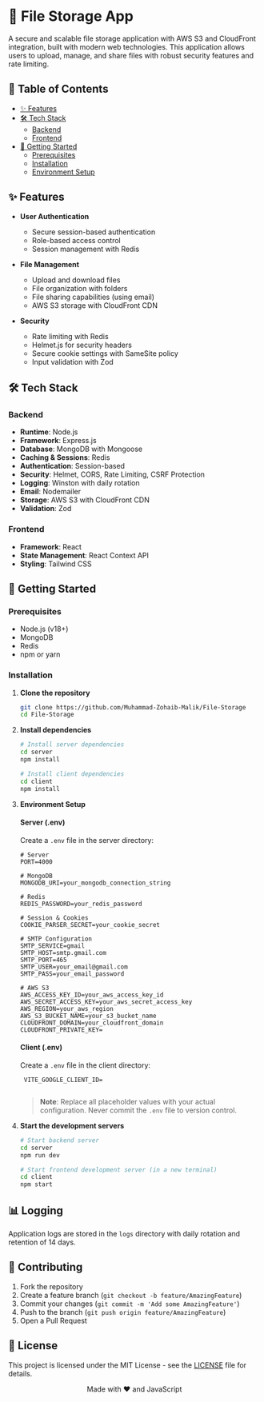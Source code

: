 # 📁 File Storage App

A secure and scalable file storage application with AWS S3 and CloudFront integration, built with modern web technologies. This application allows users to upload, manage, and share files with robust security features and rate limiting.

## 📑 Table of Contents
- [✨ Features](#-features-1)
- [🛠️ Tech Stack](#-tech-stack-1)
  - [Backend](#backend)
  - [Frontend](#frontend-1)
- [🚀 Getting Started](#-getting-started-1)
  - [Prerequisites](#prerequisites-1)
  - [Installation](#installation-1)
  - [Environment Setup](#environment-setup-1)

## ✨ Features

- **User Authentication**
  - Secure session-based authentication
  - Role-based access control
  - Session management with Redis

- **File Management**
  - Upload and download files
  - File organization with folders
  - File sharing capabilities (using email)
  - AWS S3 storage with CloudFront CDN

- **Security**
  - Rate limiting with Redis
  - Helmet.js for security headers
  - Secure cookie settings with SameSite policy
  - Input validation with Zod

## 🛠️ Tech Stack

### Backend
- **Runtime**: Node.js
- **Framework**: Express.js
- **Database**: MongoDB with Mongoose
- **Caching & Sessions**: Redis
- **Authentication**: Session-based
- **Security**: Helmet, CORS, Rate Limiting, CSRF Protection
- **Logging**: Winston with daily rotation
- **Email**: Nodemailer
- **Storage**: AWS S3 with CloudFront CDN
- **Validation**: Zod

### Frontend
- **Framework**: React
- **State Management**: React Context API
- **Styling**: Tailwind CSS

## 🚀 Getting Started

### Prerequisites
- Node.js (v18+)
- MongoDB
- Redis
- npm or yarn

### Installation

1. **Clone the repository**
   ```bash
   git clone https://github.com/Muhammad-Zohaib-Malik/File-Storage
   cd File-Storage
   ```

2. **Install dependencies**
   ```bash
   # Install server dependencies
   cd server
   npm install

   # Install client dependencies
   cd client
   npm install
   ```

3. **Environment Setup**
   
   #### Server (.env)
   Create a `.env` file in the server directory:
   ```env
   # Server
   PORT=4000

   # MongoDB
   MONGODB_URI=your_mongodb_connection_string
   
   # Redis
   REDIS_PASSWORD=your_redis_password
   
   # Session & Cookies
   COOKIE_PARSER_SECRET=your_cookie_secret
   
   # SMTP Configuration
   SMTP_SERVICE=gmail
   SMTP_HOST=smtp.gmail.com
   SMTP_PORT=465
   SMTP_USER=your_email@gmail.com
   SMTP_PASS=your_email_password
   
   # AWS S3
   AWS_ACCESS_KEY_ID=your_aws_access_key_id
   AWS_SECRET_ACCESS_KEY=your_aws_secret_access_key
   AWS_REGION=your_aws_region
   AWS_S3_BUCKET_NAME=your_s3_bucket_name
   CLOUDFRONT_DOMAIN=your_cloudfront_domain
   CLOUDFRONT_PRIVATE_KEY=
   ```
   
   #### Client (.env)
   Create a `.env` file in the client directory:
   ```env
    VITE_GOOGLE_CLIENT_ID=
  
   ```
   
   > **Note**: Replace all placeholder values with your actual configuration. Never commit the `.env` file to version control.

4. **Start the development servers**
   ```bash
   # Start backend server
   cd server
   npm run dev

   # Start frontend development server (in a new terminal)
   cd client
   npm start
   ```

## 📊 Logging

Application logs are stored in the `logs` directory with daily rotation and retention of 14 days.

## 🤝 Contributing

1. Fork the repository
2. Create a feature branch (`git checkout -b feature/AmazingFeature`)
3. Commit your changes (`git commit -m 'Add some AmazingFeature'`)
4. Push to the branch (`git push origin feature/AmazingFeature`)
5. Open a Pull Request

## 📄 License

This project is licensed under the MIT License - see the [LICENSE](LICENSE) file for details.


<div align="center">
  Made with ❤️ and JavaScript
</div>
